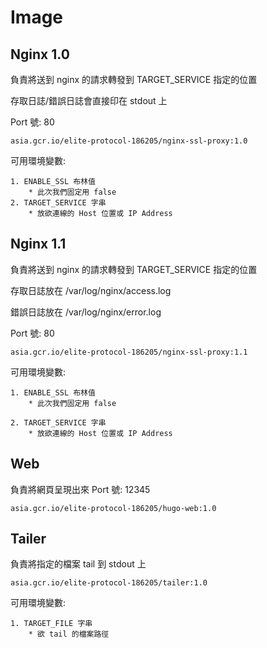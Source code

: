 # Image

## Nginx 1.0

負責將送到 nginx 的請求轉發到 TARGET_SERVICE 指定的位置

存取日誌/錯誤日誌會直接印在 stdout 上

Port 號: 80

```
asia.gcr.io/elite-protocol-186205/nginx-ssl-proxy:1.0
```

可用環境變數:

```
1. ENABLE_SSL 布林值
    * 此次我們固定用 false
2. TARGET_SERVICE 字串
    * 放欲連線的 Host 位置或 IP Address
```

## Nginx 1.1

負責將送到 nginx 的請求轉發到 TARGET_SERVICE 指定的位置

存取日誌放在 /var/log/nginx/access.log

錯誤日誌放在 /var/log/nginx/error.log

Port 號: 80

```
asia.gcr.io/elite-protocol-186205/nginx-ssl-proxy:1.1
```

可用環境變數:

```
1. ENABLE_SSL 布林值
    * 此次我們固定用 false

2. TARGET_SERVICE 字串
    * 放欲連線的 Host 位置或 IP Address
```

## Web

負責將網頁呈現出來
Port 號: 12345

```
asia.gcr.io/elite-protocol-186205/hugo-web:1.0
```

## Tailer

負責將指定的檔案 tail 到 stdout 上

```
asia.gcr.io/elite-protocol-186205/tailer:1.0
```

可用環境變數:

```
1. TARGET_FILE 字串
    * 欲 tail 的檔案路徑
```